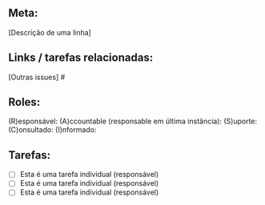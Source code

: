## Meta: 
[Descrição de uma linha] 

## Links / tarefas relacionadas: 
[Outras issues] #

## Roles:

(R)esponsável:
(A)ccountable (responsable em última instância):
(S)uporte:
(C)onsultado:
(I)nformado: 

## Tarefas: 
- [ ] Esta é uma tarefa individual (responsável)
- [ ] Esta é uma tarefa individual (responsável)
- [ ] Esta é uma tarefa individual (responsável)

